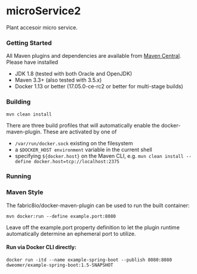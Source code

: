# microService2

Plant accesoir micro service.

### Getting Started

All Maven plugins and dependencies are available from [Maven Central](https://search.maven.org/). Please have installed

- JDK 1.8 (tested with both Oracle and OpenJDK)
- Maven 3.3+ (also tested with 3.5.x)
- Docker 1.13 or better (17.05.0-ce-rc2 or better for multi-stage builds)

### Building

`mvn clean install`

There are three build profiles that will automatically enable the docker-maven-plugin. These are activated by one of

- `/var/run/docker.sock` existing on the filesystem
- a `$DOCKER_HOST environment` variable in the current shell
- specifying `${docker.host}` on the Maven CLI, e.g.
  `mvn clean install --define docker.host=tcp://localhost:2375`

### Running

### Maven Style

The fabric8io/docker-maven-plugin can be used to run the built container:

`mvn docker:run --define example.port:8080`

Leave off the example.port property definition to let the plugin runtime automatically determine an ephemeral port to utilize.

#### Run via Docker CLI directly:

```
docker run -itd --name example-spring-boot --publish 8080:8080 dweomer/example-spring-boot:1.5-SNAPSHOT
```
